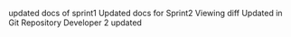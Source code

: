 updated docs of sprint1
Updated docs for Sprint2
Viewing diff
Updated in Git Repository
Developer 2 updated
